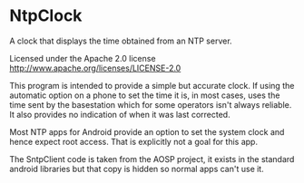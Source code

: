# NtpClock
A clock that displays the time obtained from an NTP server.

Licensed under the Apache 2.0 license http://www.apache.org/licenses/LICENSE-2.0

This program is intended to provide a simple but accurate clock. If using the automatic
option on a phone to set the time it is, in most cases, uses the time sent by the
basestation which for some operators isn't always reliable. It also provides no
indication of when it was last corrected.

Most NTP apps for Android provide an option to set the system clock and hence expect
root access. That is explicitly not a goal for this app.

The SntpClient code is taken from the AOSP project, it exists in the standard android libraries
but that copy is hidden so normal apps can't use it.
